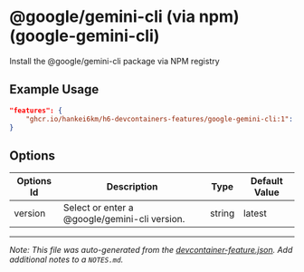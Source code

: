 
# @google/gemini-cli (via npm) (google-gemini-cli)

Install the @google/gemini-cli package via NPM registry

## Example Usage

```json
"features": {
    "ghcr.io/hankei6km/h6-devcontainers-features/google-gemini-cli:1": {}
}
```

## Options

| Options Id | Description | Type | Default Value |
|-----|-----|-----|-----|
| version | Select or enter a @google/gemini-cli version. | string | latest |



---

_Note: This file was auto-generated from the [devcontainer-feature.json](https://github.com/hankei6km/h6-devcontainers-features/blob/main/src/google-gemini-cli/devcontainer-feature.json).  Add additional notes to a `NOTES.md`._
